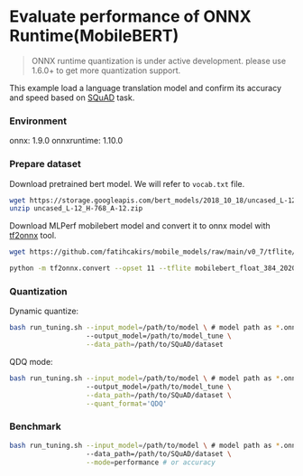 # Evaluate performance of ONNX Runtime(MobileBERT) 
>ONNX runtime quantization is under active development. please use 1.6.0+ to get more quantization support. 

This example load a language translation model and confirm its accuracy and speed based on [SQuAD]((https://rajpurkar.github.io/SQuAD-explorer/)) task. 

### Environment
onnx: 1.9.0
onnxruntime: 1.10.0

### Prepare dataset
Download pretrained bert model. We will refer to `vocab.txt` file.

```bash
wget https://storage.googleapis.com/bert_models/2018_10_18/uncased_L-12_H-768_A-12.zip
unzip uncased_L-12_H-768_A-12.zip
```

Download MLPerf mobilebert model and convert it to onnx model with [tf2onnx](https://github.com/onnx/tensorflow-onnx) tool.

```bash
wget https://github.com/fatihcakirs/mobile_models/raw/main/v0_7/tflite/mobilebert_float_384_20200602.tflite

python -m tf2onnx.convert --opset 11 --tflite mobilebert_float_384_20200602.tflite --output mobilebert_SQuAD.onnx
```

### Quantization

Dynamic quantize:

```bash
bash run_tuning.sh --input_model=/path/to/model \ # model path as *.onnx
                   --output_model=/path/to/model_tune \
                   --data_path=/path/to/SQuAD/dataset 
```

QDQ mode:

```bash
bash run_tuning.sh --input_model=/path/to/model \ # model path as *.onnx
                   --output_model=/path/to/model_tune \
                   --data_path=/path/to/SQuAD/dataset \
                   --quant_format='QDQ'
```

### Benchmark

```bash
bash run_tuning.sh --input_model=/path/to/model \ # model path as *.onnx
                   --data_path=/path/to/SQuAD/dataset \
                   --mode=performance # or accuracy
```


